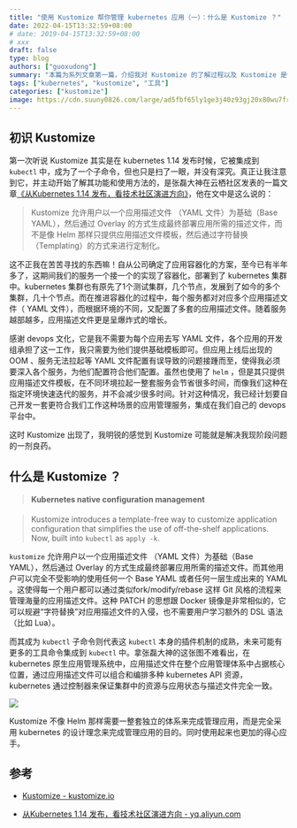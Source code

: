```yaml
---
title: "使用 Kustomize 帮你管理 kubernetes 应用（一）：什么是 Kustomize ？"
date: 2022-04-15T13:32:59+08:00
# date: 2019-04-15T13:32:59+08:00
# xxx
draft: false
type: blog
authors: ["guoxudong"]
summary: "本篇为系列文章第一篇，介绍我对 Kustomize 的了解过程以及 Kustomize 是什么，为什么它能解决我的燃眉之急。"
tags: ["kubernetes", "kustomize", "工具"]
categories: ["kustomize"]
image: https://cdn.suuny0826.com/large/ad5fbf65ly1ge3j40z93gj20x80wu7fr.jpg
---
```

## 初识 Kustomize
第一次听说 Kustomize 其实是在 kubernetes 1.14 发布时候，它被集成到 ```kubectl``` 中，成为了一个子命令，但也只是扫了一眼，并没有深究。真正让我注意到它，并主动开始了解其功能和使用方法的，是张磊大神在云栖社区发表的一篇文章[《从Kubernetes 1.14 发布，看技术社区演进方向》](https://yq.aliyun.com/articles/697883)，他在文中是这么说的：

> Kustomize 允许用户以一个应用描述文件 （YAML 文件）为基础（Base YAML），然后通过 Overlay 的方式生成最终部署应用所需的描述文件，而不是像 Helm 那样只提供应用描述文件模板，然后通过字符替换（Templating）的方式来进行定制化。

这不正我在苦苦寻找的东西嘛！自从公司确定了应用容器化的方案，至今已有半年多了，这期间我们的服务一个接一个的实现了容器化，部署到了 kubernetes 集群中。kubernetes 集群也有原先了1个测试集群，几个节点，发展到了如今的多个集群，几十个节点。而在推进容器化的过程中，每个服务都对对应多个应用描述文件（ YAML 文件），而根据环境的不同，又配置了多套的应用描述文件。随着服务越部越多，应用描述文件更是呈爆炸式的增长。

感谢 devops 文化，它是我不需要为每个应用去写 YAML 文件，各个应用的开发组承担了这一工作，我只需要为他们提供基础模板即可。但应用上线后出现的 OOM 、服务无法拉起等 YAML 文件配置有误导致的问题接踵而至，使得我必须要深入各个服务，为他们配置符合他们配置。虽然也使用了 ```helm``` ，但是其只提供应用描述文件模板，在不同环境拉起一整套服务会节省很多时间，而像我们这种在指定环境快速迭代的服务，并不会减少很多时间。针对这种情况，我已经计划要自己开发一套更符合我们工作这种场景的应用管理服务，集成在我们自己的 devops 平台中。

这时 Kustomize 出现了，我明锐的感觉到 Kustomize 可能就是解决我现阶段问题的一剂良药。

## 什么是 Kustomize ？
> #### Kubernetes native configuration management

> Kustomize introduces a template-free way to customize application configuration that simplifies the use of off-the-shelf applications. Now, built into ```kubectl``` as ```apply -k```.

```kustomize```  允许用户以一个应用描述文件 （YAML 文件）为基础（Base YAML），然后通过 Overlay 的方式生成最终部署应用所需的描述文件。而其他用户可以完全不受影响的使用任何一个 Base YAML 或者任何一层生成出来的 YAML 。这使得每一个用户都可以通过类似fork/modify/rebase 这样 Git 风格的流程来管理海量的应用描述文件。这种 PATCH 的思想跟 Docker 镜像是非常相似的，它可以规避“字符替换”对应用描述文件的入侵，也不需要用户学习额外的 DSL 语法（比如 Lua）。

而其成为 ```kubectl``` 子命令则代表这 ```kubectl``` 本身的插件机制的成熟，未来可能有更多的工具命令集成到 ```kubectl``` 中。拿张磊大神的这张图不难看出，在 kubernetes 原生应用管理系统中，应用描述文件在整个应用管理体系中占据核心位置，通过应用描述文件可以组合和编排多种 kubernetes API 资源，kubernetes 通过控制器来保证集群中的资源与应用状态与描述文件完全一致。

![](https://cdn.suuny0826.com/large/ad5fbf65gy1g23cqlrodkj21bq0r8znk.jpg)

Kustomize 不像 Helm 那样需要一整套独立的体系来完成管理应用，而是完全采用 kubernetes 的设计理念来完成管理应用的目的。同时使用起来也更加的得心应手。

## 参考
- [Kustomize - kustomize.io](https://kustomize.io/)
<!-- markdown-link-check-disable-next-line -->
- [从Kubernetes 1.14 发布，看技术社区演进方向 - yq.aliyun.com](https://yq.aliyun.com/articles/697883)